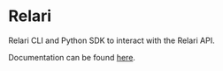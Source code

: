 # Relari

Relari CLI and Python SDK to interact with the Relari API.

Documentation can be found [here](https://docs.relari.ai/api).
